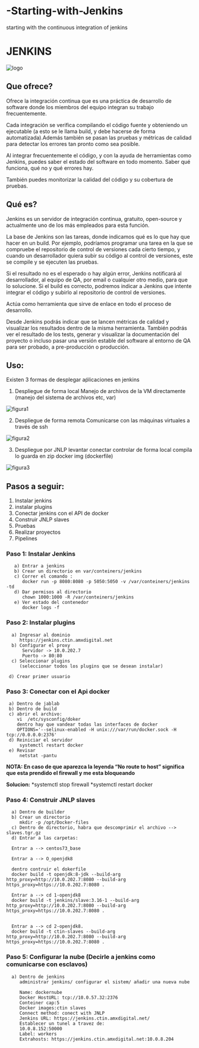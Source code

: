 # -Starting-with-Jenkins
starting with the continuous integration of jenkins
# JENKINS 

![logo](https://user-images.githubusercontent.com/42847572/45058899-b03d7700-b05f-11e8-8fa8-35256d339f5f.png)

## Que ofrece?

Ofrece la integración continua que es una práctica de desarrollo de software donde los miembros del equipo integran su trabajo frecuentemente.

Cada integración se verifica compilando el código fuente y obteniendo un ejecutable (a esto se le llama build, y debe hacerse de forma automatizada).Además también se pasan las pruebas y métricas de calidad para detectar los errores tan pronto como sea posible.

Al integrar frecuentemente el código, y con la ayuda de herramientas como Jenkins, puedes saber el estado del software en todo momento. Saber qué funciona, qué no y qué errores hay.

También puedes monitorizar la calidad del código y su cobertura de pruebas.

## Qué es?

Jenkins es un servidor de integración continua, gratuito, open-source y actualmente uno de los más empleados para esta función. 

La base de Jenkins son las tareas, donde indicamos qué es lo que hay que hacer en un build. Por ejemplo, podríamos programar una tarea en la que se compruebe el repositorio de control de versiones cada cierto tiempo, y cuando un desarrollador quiera subir su código al control de versiones, este se compile y se ejecuten las pruebas.

Si el resultado no es el esperado o hay algún error, Jenkins notificará al desarrollador, al equipo de QA, por email o cualquier otro medio, para que lo solucione. Si el build es correcto, podremos indicar a Jenkins que intente integrar el código y subirlo al repositorio de control de versiones.

Actúa como herramienta que sirve de enlace en todo el proceso de desarrollo.

Desde Jenkins podrás indicar que se lancen métricas de calidad y visualizar los resultados dentro de la misma herramienta. También podrás ver el resultado de los tests, generar y visualizar la documentación del proyecto o incluso pasar una versión estable del software al entorno de QA para ser probado, a pre-producción o producción.


## Uso:

Existen 3 formas de desplegar aṕlicaciones en jenkins
1. Despliegue de forma local
            Manejo de archivos de la VM directamente  (manejo del sistema de archivos etc, var)

![figura1](https://user-images.githubusercontent.com/42847572/45058805-681e5480-b05f-11e8-95ad-ba2d25c7996c.png)

2. Despliegue de forma remota
Comunicarse con las máquinas virtuales a través de ssh

![figura2](https://user-images.githubusercontent.com/42847572/45058806-681e5480-b05f-11e8-86a9-c02c9e219f06.png)

3. Despliegue por JNLP
levantar
conectar
controlar de forma local
compila
lo guarda en zip
docker img (dockerfile)

![figura3](https://user-images.githubusercontent.com/42847572/45058808-681e5480-b05f-11e8-92be-ff06a2339c2e.png)

## Pasos a seguir:
1. Instalar jenkins
2. instalar plugins
3. Conectar jenkins con el API de docker
4. Construir JNLP slaves
5. Pruebas
6. Realizar proyectos
7. Pipelines

### Paso 1: Instalar Jenkins

       a) Entrar a jenkins
       b) Crear un directorio en var/conteiners/jenkins
       c) Correr el comando :
          docker run -p 8080:8080 -p 5050:5050 -v /var/conteiners/jenkins -td
       d) Dar permisos al directorio
          chown 1000:1000 -R /var/conteiners/jenkins
       e) Ver estado del contenedor
          docker logs -f

### Paso 2: Instalar plugins 
      a) Ingresar al dominio
         https://jenkins.ctin.amxdigital.net
      b) Configurar el proxy
          Servidor -> 10.0.202.7
          Puerto -> 80:80
      c) Seleccionar plugins
         (seleccionar todos los plugins que se desean instalar)

     d) Crear primer usuario 

### Paso 3: Conectar con el Api docker

     a) Dentro de jablab
     b) Dentro de build
     c) abrir el archivo:
        vi  /etc/sysconfig/doker
        dentro hay que vandear todas las interfaces de docker 
        OPTIONS='--selinux-enabled -H unix:///var/run/docker.sock -H tcp://0.0.0.0:2376'
     d) Reiniciar el servidor
         systemctl restart docker
     e) Revisar
         netstat -pantu

**NOTA: En caso de que aparezca la leyenda “No route to host” significa que esta prendido el firewall y me esta bloqueando**

**Solucion:**
*systemctl stop firewall
*systemctl restart docker 


### Paso 4: Construir JNLP slaves

      a) Dentro de builder
      b) Crear un directorio 
         mkdir -p /opt/Docker-files 
      c) Dentro de directorio, habra que descomprimir el archivo -->  slaves.tgr.gz
      d) Entrar a las carpetas:

      Entrar a --> centos73_base

      Entrar a --> O_openjdk8

      dentro contruir el dokerfile
      docker build -t openjdk:8-jdk --build-arg http_proxy=http://10.0.202.7:8080 --build-arg  https_proxy=https://10.0.202.7:8080 .

      Entrar a --> cd 1-openjdk8
      docker build -t jenkins/slave:3.16-1 --build-arg http_proxy=http://10.0.202.7:8080 --build-arg https_proxy=https://10.0.202.7:8080 .


      Entrar a --> cd 2-openjdk8.
      docker build -t ctin-slaves --build-arg http_proxy=http://10.0.202.7:8080 --build-arg https_proxy=https://10.0.202.7:8080 .


### Paso 5: Configurar la nube (Decirle a jenkins como comunicarse con esclavos)

      a) Dentro de jenkins
         administrar jenkins/ configurar el sistem/ añadir una nueva nube

         Name: dockernube
         Docker HostURL: tcp://10.0.57.32:2376
         Conteiner cap:5
         Docker images:ctin slaves
         Connect method: conect with JNLP
         Jenkins URL: https://jenkins.ctin.amxdigital.net/
         Establecer un tunel a travez de:
         10.0.8.152:50000
         Label: workers
         Extrahosts: https://jenkins.ctin.amxdigital.net:10.0.8.204
